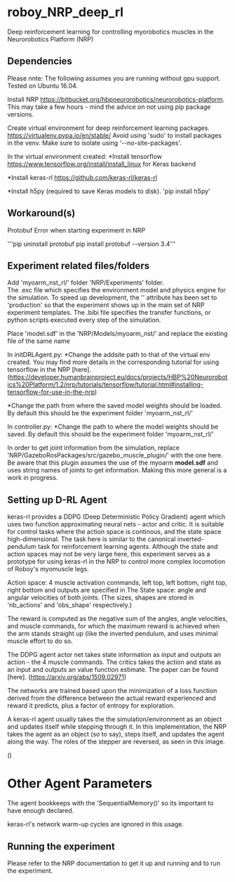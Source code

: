 # roboy_NRP_deep_rl
Deep reinforcement learning for controlling myorobotics muscles in the Neurorobotics Platform (NRP)

## Dependencies

Please nnte: The following assumes you are running without gpu support. 
Tested on Ubuntu 16.04.

Install NRP https://bitbucket.org/hbpneurorobotics/neurorobotics-platform.
This may take a few hours - mind the advice on not using pip package versions.

Create virtual environment for deep reinforcement learning packages. https://virtualenv.pypa.io/en/stable/ 
Avoid using 'sudo' to install packages in the venv.
Make sure to isolate using '--no-site-packages'.

In the virtual environment created:
  *Install tensorflow https://www.tensorflow.org/install/install_linux for Keras backend

  *Install keras-rl https://github.com/keras-rl/keras-rl

  *Install h5py (required to save Keras models to disk).
  'pip install h5py'

## Workaround(s) 

Protobuf Error when starting experiment in NRP

'''pip uninstall protobuf 
pip install protobuf --version 3.4'''


## Experiment related files/folders

Add 'myoarm_nst_rl/' folder 'NRP/Experiments' folder.  
The .exc file which specifies the environment model and physics engine for the simulation.  To speed up development, the '<maturity>' attribute has been set to 'production' so that the experiment shows up in the main set of NRP experiment templates.
The .bibi file specifies the transfer functions, or python scripts executed every step of the simulation.

Place 'model.sdf' in the 'NRP/Models/myoarm_nst/' and replace the existing file of the same name

In initDRLAgent.py:
  *Change the addsite path to that of the virtual env created. You may find more details in the corresponding tutorial for using tensorflow in the NRP [here].(https://developer.humanbrainproject.eu/docs/projects/HBP%20Neurorobotics%20Platform/1.2/nrp/tutorials/tensorflow/tutorial.html#installing-tensorflow-for-use-in-the-nrp)

  *Change the path from where the saved model weights should be loaded. By default this should be the experiment folder 'myoarm_nst_rl/'

In controller.py:
  *Change the path to where the model weights should be saved.  By default this should be the experiment folder 'myoarm_nst_rl/'

In order to get joint information from the simulation, replace 'NRP/GazeboRosPackages/src/gazebo_muscle_plugin/' with the one here. Be aware that this plugin assumes the use of the myoarm **model.sdf** and uses string names of joints to get information. Making this more general is a work in progress.


## Setting up D-RL Agent
 
keras-rl provides a DDPG (Deep Deterministic Policy Gradient) agent which uses two function approximating neural nets - actor and critic.  It is suitable for control tasks where the action space is continous, and the state space high-dimensional. The task here is similar to the canonical inverted-pendulum task for reinforcement learning agents. Although the state and action spaces may not be very large here, this experiment serves as a prototype for using keras-rl in the NRP to control more complex locomotion of Roboy's myomuscle legs.   

Action space: 4 muscle activation commands, left top, left bottom, right top, right bottom and outputs are specified in The State space: angle and angular velocities of both joints.
(The sizes, shapes are stored in 'nb_actions' and 'obs_shape' respectively.) 

The reward is computed as the negative sum of the angles, angle velocities, and muscle commands, for which the maximum reward is achieved when the arm stands straight up (like the inverted pendulum, and uses minimal muscle effort to do so.  

The DDPG agent actor net takes state information as input and outputs an action - the 4 muscle commands. The critics takes the action and state as an input and outputs an value function estimate.  The paper can be found [here]. (https://arxiv.org/abs/1509.02971)

The networks are trained based upon the minimization of a loss function derived from the difference between the actual reward experienced and reward it predicts, plus a factor of entropy for exploration.

A keras-rl agent usually takes the the simulation/environment as an object and updates itself while stepping through it.  In this implementation, the NRP takes the agent as an object (so to say), steps itself, and updates the agent along the way.  The roles of the stepper are reversed, as seen in this image.  

()


# Other Agent Parameters
The agent bookkeeps with the 'SequentialMemory()' so its important to have enough declared.  

keras-rl's network warm-up cycles are ignored in this usage.


## Running the experiment 
Please refer to the NRP documentation to get it up and running and to run the experiment.  
